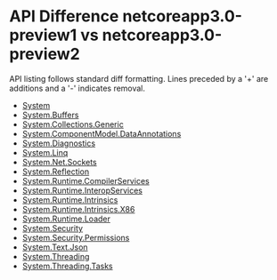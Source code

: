 # API Difference netcoreapp3.0-preview1 vs netcoreapp3.0-preview2

API listing follows standard diff formatting. Lines preceded by a '+' are
additions and a '-' indicates removal.

* [System](3.0-preview2_System.md)
* [System.Buffers](3.0-preview2_System.Buffers.md)
* [System.Collections.Generic](3.0-preview2_System.Collections.Generic.md)
* [System.ComponentModel.DataAnnotations](3.0-preview2_System.ComponentModel.DataAnnotations.md)
* [System.Diagnostics](3.0-preview2_System.Diagnostics.md)
* [System.Linq](3.0-preview2_System.Linq.md)
* [System.Net.Sockets](3.0-preview2_System.Net.Sockets.md)
* [System.Reflection](3.0-preview2_System.Reflection.md)
* [System.Runtime.CompilerServices](3.0-preview2_System.Runtime.CompilerServices.md)
* [System.Runtime.InteropServices](3.0-preview2_System.Runtime.InteropServices.md)
* [System.Runtime.Intrinsics](3.0-preview2_System.Runtime.Intrinsics.md)
* [System.Runtime.Intrinsics.X86](3.0-preview2_System.Runtime.Intrinsics.X86.md)
* [System.Runtime.Loader](3.0-preview2_System.Runtime.Loader.md)
* [System.Security](3.0-preview2_System.Security.md)
* [System.Security.Permissions](3.0-preview2_System.Security.Permissions.md)
* [System.Text.Json](3.0-preview2_System.Text.Json.md)
* [System.Threading](3.0-preview2_System.Threading.md)
* [System.Threading.Tasks](3.0-preview2_System.Threading.Tasks.md)

